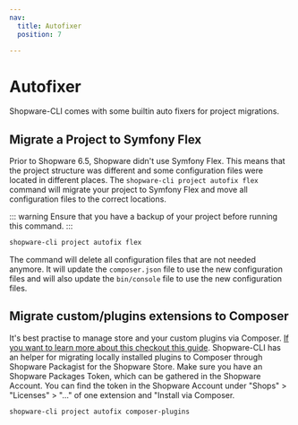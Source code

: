 ```yaml
---
nav:
  title: Autofixer
  position: 7

---
```


# Autofixer

Shopware-CLI comes with some builtin auto fixers for project migrations.

## Migrate a Project to Symfony Flex

Prior to Shopware 6.5, Shopware didn't use Symfony Flex. This means that the project structure was different and some configuration files were located in different places. The `shopware-cli project autofix flex` command will migrate your project to Symfony Flex and move all configuration files to the correct locations.

::: warning
Ensure that you have a backup of your project before running this command.
:::

```bash
shopware-cli project autofix flex
```

The command will delete all configuration files that are not needed anymore. It will update the `composer.json` file to use the new configuration files and will also update the `bin/console` file to use the new configuration files.

## Migrate custom/plugins extensions to Composer

It's best practise to manage store and your custom plugins via Composer. [If you want to learn more about this checkout this guide](../../../guides/hosting/installation-updates/extension-managment.md). Shopware-CLI has an helper for migrating locally installed plugins to Composer through Shopware Packagist for the Shopware Store. Make sure you have an Shopware Packages Token, which can be gathered in the Shopware Account. You can find the token in the Shopware Account under "Shops" > "Licenses" > "..." of one extension and "Install via Composer.

```bash
shopware-cli project autofix composer-plugins
```


